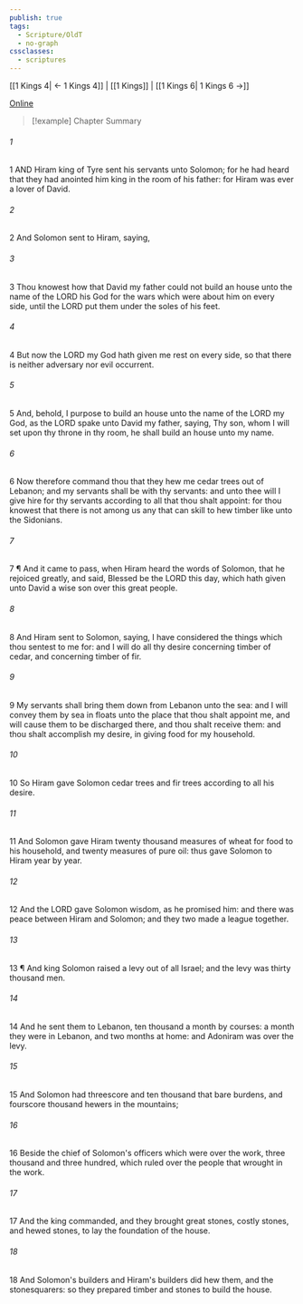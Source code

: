```yaml
---
publish: true
tags:
  - Scripture/OldT
  - no-graph
cssclasses:
  - scriptures
---
```

[[1 Kings 4| ← 1 Kings 4]] | [[1 Kings]] | [[1 Kings 6| 1 Kings 6 →]]

[Online](https://churchofjesuschrist.org/study/scriptures/ot/1-kgs/5?lang=eng)

>[!example] Chapter Summary
>
###### 1
1 AND Hiram king of Tyre sent his servants unto Solomon; for he had heard that they had anointed him king in the room of his father: for Hiram was ever a lover of David.
###### 2
2 And Solomon sent to Hiram, saying,
###### 3
3 Thou knowest how that David my father could not build an house unto the name of the LORD his God for the wars which were about him on every side, until the LORD put them under the soles of his feet.
###### 4
4 But now the LORD my God hath given me rest on every side, so that there is neither adversary nor evil occurrent.
###### 5
5 And, behold, I purpose to build an house unto the name of the LORD my God, as the LORD spake unto David my father, saying, Thy son, whom I will set upon thy throne in thy room, he shall build an house unto my name.
###### 6
6 Now therefore command thou that they hew me cedar trees out of Lebanon; and my servants shall be with thy servants: and unto thee will I give hire for thy servants according to all that thou shalt appoint: for thou knowest that there is not among us any that can skill to hew timber like unto the Sidonians.
###### 7
7 ¶ And it came to pass, when Hiram heard the words of Solomon, that he rejoiced greatly, and said, Blessed be the LORD this day, which hath given unto David a wise son over this great people.
###### 8
8 And Hiram sent to Solomon, saying, I have considered the things which thou sentest to me for: and I will do all thy desire concerning timber of cedar, and concerning timber of fir.
###### 9
9 My servants shall bring them down from Lebanon unto the sea: and I will convey them by sea in floats unto the place that thou shalt appoint me, and will cause them to be discharged there, and thou shalt receive them: and thou shalt accomplish my desire, in giving food for my household.
###### 10
10 So Hiram gave Solomon cedar trees and fir trees according to all his desire.
###### 11
11 And Solomon gave Hiram twenty thousand measures of wheat for food to his household, and twenty measures of pure oil: thus gave Solomon to Hiram year by year.
###### 12
12 And the LORD gave Solomon wisdom, as he promised him: and there was peace between Hiram and Solomon; and they two made a league together.
###### 13
13 ¶ And king Solomon raised a levy out of all Israel; and the levy was thirty thousand men.
###### 14
14 And he sent them to Lebanon, ten thousand a month by courses: a month they were in Lebanon, and two months at home: and Adoniram was over the levy.
###### 15
15 And Solomon had threescore and ten thousand that bare burdens, and fourscore thousand hewers in the mountains;
###### 16
16 Beside the chief of Solomon's officers which were over the work, three thousand and three hundred, which ruled over the people that wrought in the work.
###### 17
17 And the king commanded, and they brought great stones, costly stones, and hewed stones, to lay the foundation of the house.
###### 18
18 And Solomon's builders and Hiram's builders did hew them, and the stonesquarers: so they prepared timber and stones to build the house.



